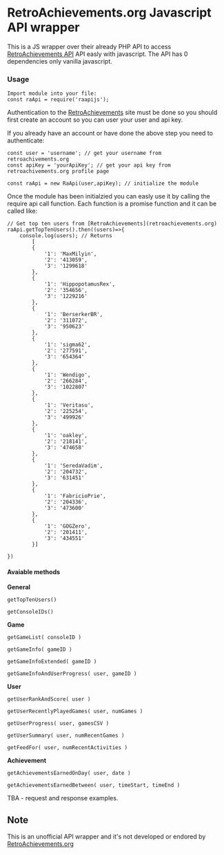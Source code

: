 # RetroAchievements.org Javascript API wrapper 
This is a JS wrapper over their already PHP API to access [RetroAchievements API](retroachievements.org) API easly with javascript. The API has 0 dependencies only vanilla javascript.

### Usage
```
Import module into your file:
const raApi = require('raapijs');
```
Authentication to the [RetroAchievements](retroachievements.org) site must be done so you should first create an account so you can user your user and api key.

If you already have an account or have done the above step you need to authenticate:
```
const user = 'username'; // get your username from retroachivements.org
const apiKey = 'yourApiKey'; // get your api key from retroachivements.org profile page
```
```
const raApi = new RaApi(user,apiKey); // initialize the module
```
Once the module has been initialzied you can easly use it by calling the require api call function. Each function is a promise function and it can be called like:
```
// Get top ten users from [RetroAchievements](retroachievements.org)
raApi.getTopTenUsers().then((users)=>{
    console.log(users); // Returns
        [
        {
        	'1': 'MaxMilyin',
        	'2': '413059',
        	'3': '1299618'
        },
        {
        	'1': 'HippopotamusRex',
        	'2': '354656',
        	'3': '1229216'
        },
        {
        	'1': 'BerserkerBR',
        	'2': '311072',
        	'3': '950623'
        },
        {
        	'1': 'sigma62',
        	'2': '277591',
        	'3': '654364'
        },
        {
        	'1': 'Wendigo',
        	'2': '266284',
        	'3': '1022807'
        },
        {
        	'1': 'Veritasu',
        	'2': '225254',
        	'3': '499926'
        },
        {
        	'1': 'oakley',
        	'2': '218141',
        	'3': '474658'
        },
        {
        	'1': 'SeredaVadim',
        	'2': '204732',
        	'3': '631451'
        },
        {
        	'1': 'FabricioPrie',
        	'2': '204336',
        	'3': '473600'
        },
        {
        	'1': 'GOGZero',
        	'2': '201411',
        	'3': '434551'
        }]
    
})
```

#### Avaiable methods

**General**

`getTopTenUsers()`

`getConsoleIDs()`

**Game**

`getGameList( consoleID )`

`getGameInfo( gameID )`

`getGameInfoExtended( gameID )`

`getGameInfoAndUserProgress( user, gameID )`

**User**

`getUserRankAndScore( user )`

`getUserRecentlyPlayedGames( user, numGames )`

`getUserProgress( user, gamesCSV )`

`getUserSummary( user, numRecentGames )`

`getFeedFor( user, numRecentActivities )`

**Achievement**

`getAchievementsEarnedOnDay( user, date )`

`getAchievementsEarnedBetween( user, timeStart, timeEnd )`

TBA - request and response examples.


## Note

This is an unofficial API wrapper and it's not developed or endored by [RetroAchievements.org](retroachievements.org)